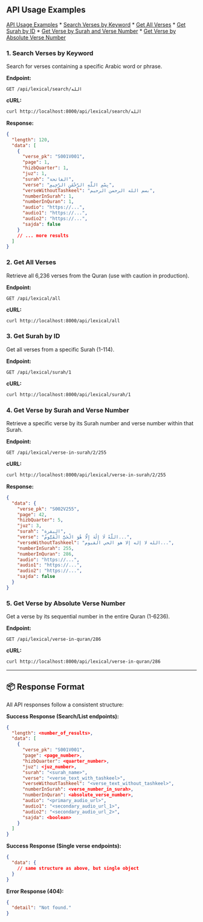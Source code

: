 ##  API Usage Examples

[API Usage Examples](#api-usage-examples)
    *   [Search Verses by Keyword](#1-search-verses-by-keyword)
    *   [Get All Verses](#2-get-all-verses)
    *   [Get Surah by ID](#3-get-surah-by-id)
    *   [Get Verse by Surah and Verse Number](#4-get-verse-by-surah-and-verse-number)
    *   [Get Verse by Absolute Verse Number](#5-get-verse-by-absolute-verse-number)

### 1. Search Verses by Keyword

Search for verses containing a specific Arabic word or phrase.

**Endpoint:**
```
GET /api/lexical/search/الله
```

**cURL:**
```bash
curl http://localhost:8000/api/lexical/search/الله
```

**Response:**
```json
{
  "length": 120,
  "data": [
    {
      "verse_pk": "S001V001",
      "page": 1,
      "hizbQuarter": 1,
      "juz": 1,
      "surah": "الفاتحة",
      "verse": "بِسْمِ اللَّهِ الرَّحْمَٰنِ الرَّحِيمِ",
      "verseWithoutTashkeel": "بسم الله الرحمن الرحيم",
      "numberInSurah": 1,
      "numberInQuran": 1,
      "audio": "https://...",
      "audio1": "https://...",
      "audio2": "https://...",
      "sajda": false
    }
    // ... more results
  ]
}
```

### 2. Get All Verses

Retrieve all 6,236 verses from the Quran (use with caution in production).

**Endpoint:**
```
GET /api/lexical/all
```

**cURL:**
```bash
curl http://localhost:8000/api/lexical/all
```

### 3. Get Surah by ID

Get all verses from a specific Surah (1-114).

**Endpoint:**
```
GET /api/lexical/surah/1
```

**cURL:**
```bash
curl http://localhost:8000/api/lexical/surah/1
```

### 4. Get Verse by Surah and Verse Number

Retrieve a specific verse by its Surah number and verse number within that Surah.

**Endpoint:**
```
GET /api/lexical/verse-in-surah/2/255
```

**cURL:**
```bash
curl http://localhost:8000/api/lexical/verse-in-surah/2/255
```

**Response:**
```json
{
  "data": {
    "verse_pk": "S002V255",
    "page": 42,
    "hizbQuarter": 5,
    "juz": 3,
    "surah": "البقرة",
    "verse": "اللَّهُ لَا إِلَٰهَ إِلَّا هُوَ الْحَيُّ الْقَيُّومُ...",
    "verseWithoutTashkeel": "الله لا إله إلا هو الحي القيوم...",
    "numberInSurah": 255,
    "numberInQuran": 286,
    "audio": "https://...",
    "audio1": "https://...",
    "audio2": "https://...",
    "sajda": false
  }
}
```

### 5. Get Verse by Absolute Verse Number

Get a verse by its sequential number in the entire Quran (1-6236).

**Endpoint:**
```
GET /api/lexical/verse-in-quran/286
```

**cURL:**
```bash
curl http://localhost:8000/api/lexical/verse-in-quran/286
```

---

## 📦 Response Format

All API responses follow a consistent structure:

**Success Response (Search/List endpoints):**
```json
{
  "length": <number_of_results>,
  "data": [
    {
      "verse_pk": "S001V001",
      "page": <page_number>,
      "hizbQuarter": <quarter_number>,
      "juz": <juz_number>,
      "surah": "<surah_name>",
      "verse": "<verse_text_with_tashkeel>",
      "verseWithoutTashkeel": "<verse_text_without_tashkeel>",
      "numberInSurah": <verse_number_in_surah>,
      "numberInQuran": <absolute_verse_number>,
      "audio": "<primary_audio_url>",
      "audio1": "<secondary_audio_url_1>",
      "audio2": "<secondary_audio_url_2>",
      "sajda": <boolean>
    }
  ]
}
```

**Success Response (Single verse endpoints):**
```json
{
  "data": {
    // same structure as above, but single object
  }
}
```

**Error Response (404):**
```json
{
  "detail": "Not found."
}
```
